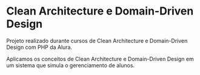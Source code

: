 # Clean Architecture e Domain-Driven Design

Projeto realizado durante cursos de Clean Architecture e Domain-Driven Design com PHP da Alura.

Aplicamos os conceitos de Clean Architecture e Domain-Driven Design em um sistema que simula o gerenciamento de alunos.
